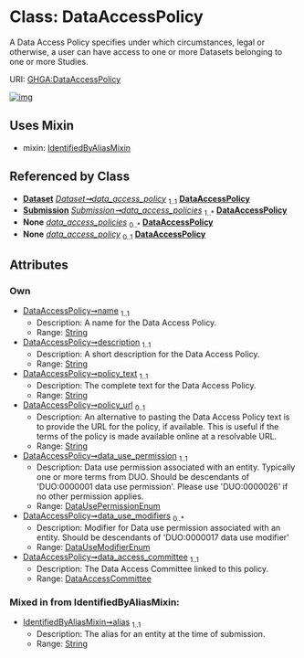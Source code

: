 
# Class: DataAccessPolicy


A Data Access Policy specifies under which circumstances, legal or otherwise, a user can have access to one or more Datasets belonging to one or more Studies.

URI: [GHGA:DataAccessPolicy](https://w3id.org/GHGA/DataAccessPolicy)


[![img](https://yuml.me/diagram/nofunky;dir:TB/class/[Submission],[IdentifiedByAliasMixin],[Dataset],[DataAccessCommittee]<data_access_committee%201..1-%20[DataAccessPolicy&#124;name:string;description:string;policy_text:string;policy_url:string%20%3F;data_use_permission:DataUsePermissionEnum;data_use_modifiers:DataUseModifierEnum%20*;alias:string],[Dataset]-%20data_access_policy%201..1>[DataAccessPolicy],[Submission]++-%20data_access_policies%201..*>[DataAccessPolicy],[Submission]-%20data_access_policies(i)%200..*>[DataAccessPolicy],[Dataset]-%20data_access_policy(i)%200..1>[DataAccessPolicy],[DataAccessPolicy]uses%20-.->[IdentifiedByAliasMixin],[DataAccessCommittee])](https://yuml.me/diagram/nofunky;dir:TB/class/[Submission],[IdentifiedByAliasMixin],[Dataset],[DataAccessCommittee]<data_access_committee%201..1-%20[DataAccessPolicy&#124;name:string;description:string;policy_text:string;policy_url:string%20%3F;data_use_permission:DataUsePermissionEnum;data_use_modifiers:DataUseModifierEnum%20*;alias:string],[Dataset]-%20data_access_policy%201..1>[DataAccessPolicy],[Submission]++-%20data_access_policies%201..*>[DataAccessPolicy],[Submission]-%20data_access_policies(i)%200..*>[DataAccessPolicy],[Dataset]-%20data_access_policy(i)%200..1>[DataAccessPolicy],[DataAccessPolicy]uses%20-.->[IdentifiedByAliasMixin],[DataAccessCommittee])

## Uses Mixin

 *  mixin: [IdentifiedByAliasMixin](IdentifiedByAliasMixin.md)

## Referenced by Class

 *  **[Dataset](Dataset.md)** *[Dataset➞data_access_policy](Dataset_data_access_policy.md)*  <sub>1..1</sub>  **[DataAccessPolicy](DataAccessPolicy.md)**
 *  **[Submission](Submission.md)** *[Submission➞data_access_policies](Submission_data_access_policies.md)*  <sub>1..\*</sub>  **[DataAccessPolicy](DataAccessPolicy.md)**
 *  **None** *[data_access_policies](data_access_policies.md)*  <sub>0..\*</sub>  **[DataAccessPolicy](DataAccessPolicy.md)**
 *  **None** *[data_access_policy](data_access_policy.md)*  <sub>0..1</sub>  **[DataAccessPolicy](DataAccessPolicy.md)**

## Attributes


### Own

 * [DataAccessPolicy➞name](DataAccessPolicy_name.md)  <sub>1..1</sub>
     * Description: A name for the Data Access Policy.
     * Range: [String](types/String.md)
 * [DataAccessPolicy➞description](DataAccessPolicy_description.md)  <sub>1..1</sub>
     * Description: A short description for the Data Access Policy.
     * Range: [String](types/String.md)
 * [DataAccessPolicy➞policy_text](DataAccessPolicy_policy_text.md)  <sub>1..1</sub>
     * Description: The complete text for the Data Access Policy.
     * Range: [String](types/String.md)
 * [DataAccessPolicy➞policy_url](DataAccessPolicy_policy_url.md)  <sub>0..1</sub>
     * Description: An alternative to pasting the Data Access Policy text is to provide the URL for the policy, if available. This is useful if the terms of the policy is made available online at a resolvable URL.
     * Range: [String](types/String.md)
 * [DataAccessPolicy➞data_use_permission](DataAccessPolicy_data_use_permission.md)  <sub>1..1</sub>
     * Description: Data use permission associated with an entity. Typically one or more terms from DUO. Should be descendants of 'DUO:0000001 data use permission'.  Please use 'DUO:0000026' if no other permission applies.
     * Range: [DataUsePermissionEnum](DataUsePermissionEnum.md)
 * [DataAccessPolicy➞data_use_modifiers](DataAccessPolicy_data_use_modifiers.md)  <sub>0..\*</sub>
     * Description: Modifier for Data use permission associated with an entity. Should be descendants of 'DUO:0000017 data use modifier'
     * Range: [DataUseModifierEnum](DataUseModifierEnum.md)
 * [DataAccessPolicy➞data_access_committee](DataAccessPolicy_data_access_committee.md)  <sub>1..1</sub>
     * Description: The Data Access Committee linked to this policy.
     * Range: [DataAccessCommittee](DataAccessCommittee.md)

### Mixed in from IdentifiedByAliasMixin:

 * [IdentifiedByAliasMixin➞alias](IdentifiedByAliasMixin_alias.md)  <sub>1..1</sub>
     * Description: The alias for an entity at the time of submission.
     * Range: [String](types/String.md)
